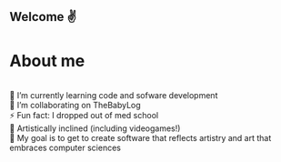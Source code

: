 ## Welcome ✌️ 
# About me
\
🌱 I’m currently learning code and sofware development\
👯 I’m collaborating on TheBabyLog\
⚡ Fun fact: I dropped out of med school\
🎨 Artistically inclined (including videogames!)\
🔭 My goal is to get to create software that reflects artistry and art that embraces computer sciences
